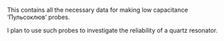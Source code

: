 This contains all the necessary data for making low capacitance ‘Пульсоклюв’ probes. 

I plan to use such probes to investigate the reliability of a quartz resonator.
